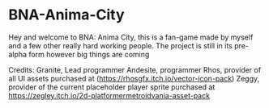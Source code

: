 # BNA-Anima-City


Hey and welcome to BNA: Anima City, this is a fan-game made by myself and a few other really hard working people. 
The project is still in its pre-alpha form however big things are coming




Credits:
Granite, Lead programmer
Andesite, programmer
Rhos, provider of all UI assets purchased at (https://rhosgfx.itch.io/vector-icon-pack)
Zeggy, provider of the current placeholder player sprite purchased at https://zegley.itch.io/2d-platformermetroidvania-asset-pack
